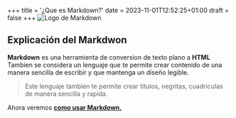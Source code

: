 +++
title = '¿Que es Markdown?'
date = 2023-11-01T12:52:25+01:00
draft = false
+++
![Logo de Markdown](/images/logo.png)

## Explicación del Markdwon



**Markdown** es una herramienta de conversion de texto plano a **HTML**  
Tambien se considera un lenguaje que te permite crear contenido de una manera sencilla de escribir y que mantenga un diseño legible.  

> Este lenguaje tambien te permite crear titulos, negritas, cuadriculas de manera sencilla y rapida.

Ahora veremos [**como usar Markdown.**](/tema2)